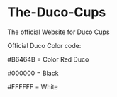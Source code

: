 # The-Duco-Cups
The official Website for Duco Cups

Official Duco Color code:

#B6464B = Color Red Duco

#000000 = Black

#FFFFFF = White
